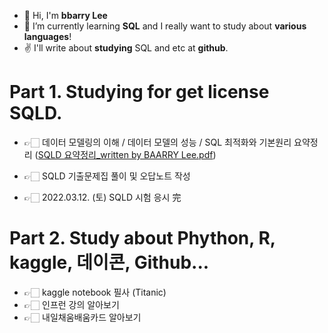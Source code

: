 - 👋 Hi, I'm **bbarry Lee**  
- 👀 I’m currently learning **SQL** and I really want to study about **various languages**!
- ✌ I'll write about **studying** SQL and etc at **github**.

# Part 1. Studying for get license SQLD.
- 👉🏻 데이터 모델링의 이해 / 데이터 모델의 성능 / SQL 최적화와 기본원리 요약정리
([SQLD 요약정리_written by BAARRY Lee.pdf](https://github.com/BBARRY-Lee/BBARRY-Lee/files/8330460/SQLD._written.by.BAARRY.Lee.pdf))

- 👉🏻 SQLD 기출문제집 풀이 및 오답노트 작성
- 👉🏻 2022.03.12. (토) SQLD 시험 응시 完

# Part 2. Study about Phython, R, kaggle, 데이콘, Github...
- 👉🏻 kaggle notebook 필사 (Titanic)
- 👉🏻 인프런 강의 알아보기
- 👉🏻 내일채움배움카드 알아보기
